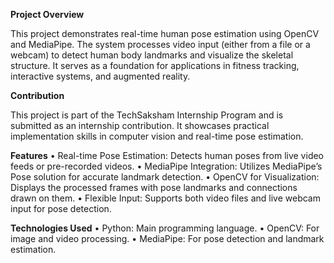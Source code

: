 **Project Overview**

This project demonstrates real-time human pose estimation using OpenCV and MediaPipe. The system processes video input (either from a file or a webcam) to detect human body landmarks and visualize the skeletal structure. It serves as a foundation for applications in fitness tracking, interactive systems, and augmented reality.

**Contribution**

This project is part of the TechSaksham Internship Program and is submitted as an internship contribution. It showcases practical implementation skills in computer vision and real-time pose estimation.

**Features**
	•	Real-time Pose Estimation: Detects human poses from live video feeds or pre-recorded videos.
	•	MediaPipe Integration: Utilizes MediaPipe’s Pose solution for accurate landmark detection.
	•	OpenCV for Visualization: Displays the processed frames with pose landmarks and connections drawn on them.
	•	Flexible Input: Supports both video files and live webcam input for pose detection.

**Technologies Used**
	•	Python: Main programming language.
	•	OpenCV: For image and video processing.
	•	MediaPipe: For pose detection and landmark estimation.
